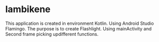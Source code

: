 # lambikene
This application is created in environment Kotlin. Using Android Studio Flamingo. 
The purpose is to create Flashlight. Using mainActivity and Second frame picking updifferent functions.


